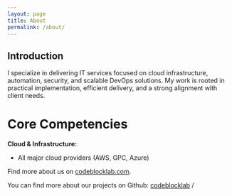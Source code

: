 ```yaml
---
layout: page
title: About
permalink: /about/
---
```

## **Introduction**

I specialize in delivering IT services focused on cloud infrastructure, automation, security, and scalable DevOps solutions. My work is rooted in practical implementation, efficient delivery, and a strong alignment with client needs.

# **Core Competencies**
**Cloud & Infrastructure:**
  * All major cloud providers (AWS, GPC, Azure)
  



Find more about us on [codeblocklab.com](https://codeblocklab.com).

You can find more about our projects on Github:
[codeblocklab][codeblocklab-organization] /


[codeblocklab-organization]: https://github.com/codeblocklab
